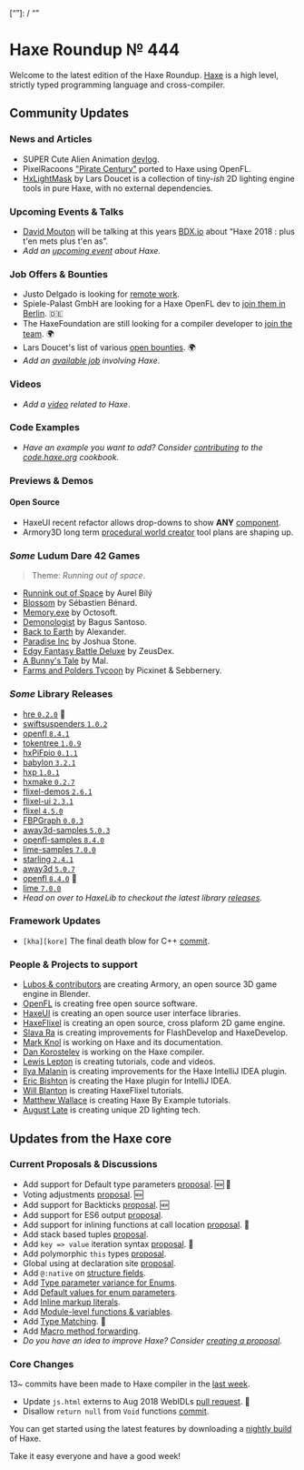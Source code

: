 [_template]: ../templates/roundup.html
[date]: / "2018-08-16 09:30:00"
[modified]: / "2018-08-16 10:10:00"
[published]: / "2018-08-16 12:00:00"
[description]: / "The latest news covering the Haxe community, featuring upcoming talks, the latest HaxeLib releases, game previews and lots more!"
[“”]: / “”

# Haxe Roundup № 444

Welcome to the latest edition of the Haxe Roundup. [Haxe](http://haxe.org/?ref=haxe.io) is a high level, strictly typed programming language and cross-compiler.

## Community Updates

### News and Articles

- SUPER Cute Alien Animation [devlog](https://twitter.com/SUPERCuteAlien/status/1029161857167384577).
- PixelRacoons ["Pirate Century"](https://twitter.com/andreas_drewke/status/1026504350997393408) ported to Haxe using OpenFL.
- [HxLightMask](https://github.com/larsiusprime/hxlightmask) by Lars Doucet is a collection of tiny-_ish_ 2D lighting engine tools in pure Haxe, with no external dependencies.

### Upcoming Events & Talks

- [David Mouton](https://twitter.com/damoebius) will be talking at this years [BDX.io](https://www.bdx.io/#/home) about “Haxe 2018 : plus t'en mets plus t'en as”.
- _Add an [upcoming event](https://github.com/skial/haxe.io/labels/events) about Haxe._

### Job Offers & Bounties

- Justo Delgado is looking for [remote work](https://twitter.com/jdbaudi/status/1027958182021406720).
- Spiele-Palast GmbH are looking for a Haxe OpenFL dev to [join them in Berlin](https://community.haxe.org/t/game-developer-in-berlin-germany-haxe-openfl/875). :de:
- The HaxeFoundation are still looking for a compiler developer to [join the team](https://haxe.org/blog/hf-is-recruiting/). :earth_africa:
- Lars Doucet's list of various [open bounties](https://github.com/larsiusprime/larsBounties/issues). :earth_africa:
- _Add an [available job](https://github.com/skial/haxe.io/labels/jobs) involving Haxe_.

### Videos

- _Add a [video](https://github.com/skial/haxe.io/labels/jobs) related to Haxe_.

### Code Examples

- _Have an example you want to add? Consider [contributing](https://github.com/HaxeFoundation/code-cookbook#contributing-articles) to the [code.haxe.org](https://code.haxe.org/) cookbook._

### Previews & Demos

#### Open Source

- HaxeUI recent refactor allows drop-downs to show **ANY** [component](https://twitter.com/IanHarrigan1982/status/1029036630550753280).
- Armory3D long term [procedural world creator](https://twitter.com/luboslenco/status/1027923677956980739) tool plans are shaping up.

### _Some_ Ludum Dare 42 Games

> Theme: _Running out of space_.

- [Runnink out of Space](https://twitter.com/AurelDev/status/1029264530432565248) by Aurel Bílý
- [Blossom](https://twitter.com/deepnightfr/status/1029138554390294534) by Sébastien Bénard.
- [Memory.exe](https://twitter.com/OctosoftUS/status/1028768232260468736) by Octosoft.
- [Demonologist](https://twitter.com/ghen_dout/status/1028768204636577792) by Bagus Santoso.
- [Back to Earth](https://twitter.com/KentiyaWolf/status/1029218876473712640) by Alexander.
- [Paradise Inc](https://twitter.com/IAmJoshuaStone/status/1029216401779773451) by Joshua Stone.
- [Edgy Fantasy Battle Deluxe](https://twitter.com/zyuska_arts/status/1029446094550458368) by ZeusDex.
- [A Bunny's Tale](https://twitter.com/undefinist/status/1029623732241817600) by Mal.
- [Farms and Polders Tycoon](https://ldjam.com/events/ludum-dare/42/farms-and-polders-tycoon) by Picxinet & Sebbernery.

### _Some_ Library Releases

- [hre `0.2.0`](https://lib.haxe.org/p/hre) :star2:
- [swiftsuspenders `1.0.2`](https://lib.haxe.org/p/swiftsuspenders)
- [openfl `8.4.1`](https://lib.haxe.org/p/openfl)
- [tokentree `1.0.9`](https://lib.haxe.org/p/tokentree)
- [hxPiFpio `0.1.1`](https://lib.haxe.org/p/hxPiGpio)
- [babylon `3.2.1`](https://lib.haxe.org/p/babylon)
- [hxp `1.0.1`](https://lib.haxe.org/p/hxp)
- [hxmake `0.2.7`](https://lib.haxe.org/p/hxmake)
- [flixel-demos `2.6.1`](https://lib.haxe.org/p/flixel-demos)
- [flixel-ui `2.3.1`](https://lib.haxe.org/p/flixel-ui)
- [flixel `4.5.0`](https://lib.haxe.org/p/flixel)
- [FBPGraph `0.0.3`](https://lib.haxe.org/p/FBPGraph)
- [away3d-samples `5.0.3`](https://lib.haxe.org/p/away3d-samples)
- [openfl-samples `8.4.0`](https://lib.haxe.org/p/openfl-samples)
- [lime-samples `7.0.0`](https://lib.haxe.org/p/lime-samples)
- [starling `2.4.1`](https://lib.haxe.org/p/starling)
- [away3d `5.0.7`](https://lib.haxe.org/p/away3d)
- [openfl `8.4.0`](https://lib.haxe.org/p/openfl) :star2: 
- [lime `7.0.0`](https://lib.haxe.org/p/lime)
- _Head on over to HaxeLib to checkout the latest library [releases](http://lib.haxe.org/recent)._

### Framework Updates

- `[kha][kore]` The final death blow for C++ [commit](https://twitter.com/robdangerous/status/1029446292982910977).

### People & Projects to support

- [Lubos & contributors](https://armory3d.org/fund) are creating Armory, an open source 3D game engine in Blender.
- [OpenFL](https://www.patreon.com/openfl) is creating free open source software.
- [HaxeUI](https://www.patreon.com/haxeui) is creating an open source user interface libraries.
- [HaxeFlixel](https://www.patreon.com/haxeflixel) is creating an open source, cross plaform 2D game engine.
- [Slava Ra](https://www.patreon.com/slavara) is creating improvements for FlashDevelop and HaxeDevelop.
- [Mark Knol](https://www.patreon.com/markknol) is working on Haxe and its documentation.
- [Dan Korostelev](https://www.patreon.com/nadako) is working on the Haxe compiler.
- [Lewis Lepton](https://www.patreon.com/lewislepton) is creating tutorials, code and videos.
- [Ilya Malanin](https://www.patreon.com/mayakwd) is creating improvements for the Haxe IntelliJ IDEA plugin.
- [Eric Bishton](https://www.patreon.com/EricBishton) is creating the Haxe plugin for IntelliJ IDEA.
- [Will Blanton](https://www.patreon.com/x01010111) is creating HaxeFlixel tutorials.
- [Matthew Wallace](https://www.patreon.com/haxeexamples) is creating Haxe By Example tutorials.
- [August Late](http://www.patreon.com/augustlate) is creating unique 2D lighting tech.

## Updates from the Haxe core

### Current Proposals & Discussions

- Add support for Default type parameters [proposal](https://github.com/HaxeFoundation/haxe-evolution/pull/50). :new: :star2:
- Voting adjustments [proposal](https://github.com/HaxeFoundation/haxe-evolution/pull/48). :new:
- Add support for Backticks [proposal](https://github.com/HaxeFoundation/haxe-evolution/pull/49). :new:
- Add support for ES6 output [proposal](https://github.com/HaxeFoundation/haxe-evolution/pull/47).
- Add support for inlining functions at call location [proposal](https://github.com/HaxeFoundation/haxe-evolution/pull/45). :star2:
- Add stack based tuples [proposal](https://github.com/HaxeFoundation/haxe-evolution/pull/38).
- Add `key => value` iteration syntax [proposal](https://github.com/HaxeFoundation/haxe-evolution/pull/37). :star2:
- Add polymorphic `this` types [proposal](https://github.com/HaxeFoundation/haxe-evolution/pull/36).
- Global using at declaration site [proposal](https://github.com/HaxeFoundation/haxe-evolution/issues/35).
- Add `@:native` on [structure fields](https://github.com/HaxeFoundation/haxe-evolution/pull/32).
- Add [Type parameter variance for Enums](https://github.com/HaxeFoundation/haxe-evolution/pull/28).
- Add [Default values for enum parameters](https://github.com/HaxeFoundation/haxe-evolution/issues/27).
- Add [Inline markup literals](https://github.com/HaxeFoundation/haxe-evolution/pull/26).
- Add [Module-level functions & variables](https://github.com/HaxeFoundation/haxe-evolution/pull/24).
- Add [Type Matching](https://github.com/HaxeFoundation/haxe-evolution/pull/20). :star2:
- Add [Macro method forwarding](https://github.com/HaxeFoundation/haxe-evolution/pull/18).
- _Do you have an idea to improve Haxe? Consider [creating a proposal]._

### Core Changes

13~ commits have been made to Haxe compiler in the [last week].

- Update `js.html` externs to Aug 2018 WebIDLs [pull request](https://github.com/HaxeFoundation/haxe/pull/7354). :star2:
- Disallow `return null` from `Void` functions [commit](https://github.com/HaxeFoundation/haxe/commit/0705b144e3a7745e44b4ed1f75cfa044d6b8708e).

You can get started using the latest features by downloading a [nightly build] of Haxe.

Take it easy everyone and have a good week!

[nightly build]: http://build.haxe.org
[creating a proposal]: https://github.com/HaxeFoundation/haxe-evolution
[last week]: https://github.com/issues?utf8=%E2%9C%93&q=closed%3A2018-08-09..2018-08-16+org%3Ahaxefoundation+is%3Aclosed+
